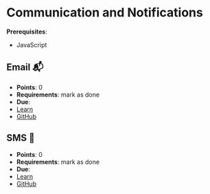 # Communication and Notifications

**Prerequisites**:
- JavaScript

<!-- TODO: overview -->

## Email 📬
- **Points**: 0 
- **Requirements**: mark as done
- **Due**:
- [Learn](https://learn.firstdraft.com/lessons/301-email)
- [GitHub](https://github.com/DPI-WE/email)

<!-- TODO: cover phishing emails? maybe in security? -->

<!-- TODO: twilio sms lesson -->
## SMS 📱
- **Points**: 0 
- **Requirements**: mark as done
- **Due**:
- [Learn](https://learn.firstdraft.com/lessons/144-sending-emails-and-texts)
- [GitHub](https://github.com/appdev-lessons/sending-emails-and-texts)
